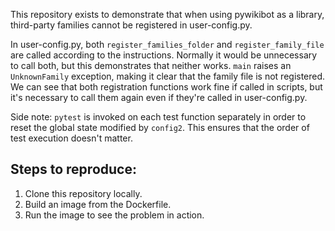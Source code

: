 This repository exists to demonstrate that when using pywikibot as a library, third-party families cannot be registered in user-config.py.

In user-config.py, both `register_families_folder` and `register_family_file` are called according to the instructions. Normally it would be unnecessary to call both, but this demonstrates that neither works. `main` raises an `UnknownFamily` exception, making it clear that the family file is not registered. We can see that both registration functions work fine if called in scripts, but it's necessary to call them again even if they're called in user-config.py.

Side note: `pytest` is invoked on each test function separately in order to reset the global state modified by `config2`. This ensures that the order of test execution doesn't matter.

Steps to reproduce:
-------------------
1. Clone this repository locally.
2. Build an image from the Dockerfile.
3. Run the image to see the problem in action.